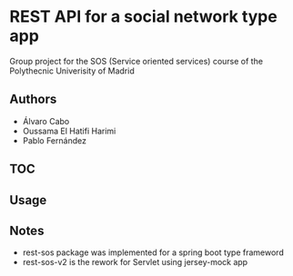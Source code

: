 # REST API for a social network type app

Group project for the SOS (Service oriented services) course of the Polythecnic Univerisity of Madrid

## Authors

- Álvaro Cabo
- Oussama El Hatifi Harimi
- Pablo Fernández

## TOC

## Usage

## Notes

- rest-sos package was implemented for a spring boot type frameword
- rest-sos-v2 is the rework for Servlet using jersey-mock app
